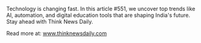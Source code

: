Technology is changing fast. In this article #551, we uncover top trends like AI, automation, and digital education tools that are shaping India's future. Stay ahead with Think News Daily.

Read more at: www.thinknewsdaily.com